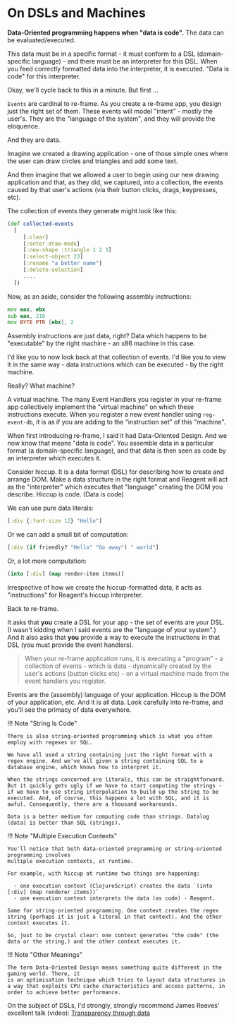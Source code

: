 # On DSLs and Machines 

**Data-Oriented programming happens when "data is code".**  The data can be evaluated/executed. 

This data must be in a specific format - it must conform to a DSL (domain-specific language) - and there must be an interpreter for this DSL. When you feed correctly formatted data into the interpreter, it is executed. "Data is code" for this interpreter.

Okay, we'll cycle back to this in a minute. But first ...

`Events` are cardinal to re-frame. As you create a re-frame app, you design just the right set of them. 
These events will model "intent" - mostly the user's. 
They are the "language of the system", and they will provide the eloquence.

And they are data.

Imagine we created a drawing application - one of those simple ones where the user 
can draw circles and triangles and add some text. 

And then imagine that we allowed a user to begin using our new drawing application 
and that, as they did, we captured, into a collection, the events caused by that 
user's actions (via their button clicks, drags, keypresses, etc).
 
The collection of events they generate might look like this:  
```clj
(def collected-events
  [
     [:clear]
     [:enter-draw-mode]
     [:new-shape :triangle 1 2 3]
     [:select-object 23]
     [:rename "a better name"]
     [:delete-selection]
     ....
  ])
```

Now, as an aside, consider the following assembly instructions:
```asm
mov eax, ebx
sub eax, 216
mov BYTE PTR [ebx], 2
```

Assembly instructions are just data, right?  Data which 
happens to be "executable" by the right machine - an x86 machine in this case.

I'd like you to now look back at that collection of events. I'd like you to view it in the 
same way - data instructions which can be executed - by the right machine.

Really? What machine?

A virtual machine. The many Event Handlers you register in your re-frame app 
collectively implement 
the "virtual machine" on which these instructions execute. When you register 
a new event handler using `reg-event-db`, 
it is as if you are adding to the "instruction set" of this "machine".

When first introducing re-frame, I said it had Data-Oriented Design. 
And we now know that means "data is code". You assemble data
in a particular format (a domain-specific language), 
and that data is then seen as code by an interpreter which executes it.

Consider hiccup. It is a data format (DSL) for describing how to create and 
arrange DOM. Make a data structure in the right format
and Reagent will act as the "interpreter" which executes that "language" 
creating the DOM you describe. Hiccup is code. (Data is code)

We can use pure data literals:
```clj
[:div {:font-size 12} "Hello"] 
```

Or we can add a small bit of computation: 
```clj
[:div (if friendly? "Hello" "Go away") " world"]
```

Or, a lot more computation:
```clj
(into [:div] (map render-item items)]
```
Irrespective of how we create the hiccup-formatted data, it acts as "instructions" for Reagent's hiccup interpreter.

Back to re-frame. 

It asks that **you** create a DSL for your app - the set of events are your DSL.
(I wasn't kidding when I said events are the "language of your system".) 
And it also asks that **you** provide 
a way to execute the instructions in that DSL (you must provide the event handlers).

> When your re-frame application runs, 
it is executing a "program" - a collection of events - which is data - dynamically created by the user's actions (button clicks etc) - on a 
virtual machine made from the event handlers you register. 

Events are the (assembly) language of your application.
Hiccup is the DOM of your application, etc.  And it is all data.
Look carefully into re-frame, and you'll see the primacy of data everywhere.


!!! Note "String Is Code"

    There is also string-oriented programming which is what you often employ with regexes or SQL. 
    
    We have all used a string containing just the right format with a regex engine. And we've all given a string containing SQL to a database engine, which knows how to interpret it.
    
    When the strings concerned are literals, this can be straightforward. But it quickly gets ugly if we have to start computing the strings - if we have to use string interpolation to build up the string to be executed. And, of course, this happens a lot with SQL, and it is awful. Consequently, there are a thousand workarounds.

    Data is a better medium for computing code than strings. Datalog (data) is better than SQL (strings).


!!! Note "Multiple Execution Contexts"

    You'll notice that both data-oriented programming or string-oriented programming involves
    multiple execution contexts, at runtime. 

    For example, with hiccup at runtime two things are happening: 

      - one execution context (ClojureScript) creates the data `(into [:div] (map renderer items))`
      - one execution context interprets the data (as code) - Reagent.

    Same for string-oriented programming. One context creates the regex string (perhaps it is just a literal in that context). And the other context executes it. 

    So, just to be crystal clear: one context generates "the code" (the data or the string,) and the other context executes it. 


!!! Note "Other Meanings"
    
    The term Data-Oriented Design means something quite different in the gaming world. There, it
    is an optimisation technique which tries to layout data structures in a way that exploits CPU cache characteristics and access patterns, in order to achieve better performance.


On the subject of DSLs, I'd strongly, strongly recommend James Reeves' excellent talk (video): [Transparency through data](https://www.youtube.com/watch?v=zznwKCifC1A) 
